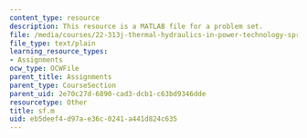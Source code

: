 ```yaml
---
content_type: resource
description: This resource is a MATLAB file for a problem set.
file: /media/courses/22-313j-thermal-hydraulics-in-power-technology-spring-2007/eb5deef4d97ae36c0241a441d824c635_sf.m
file_type: text/plain
learning_resource_types:
- Assignments
ocw_type: OCWFile
parent_title: Assignments
parent_type: CourseSection
parent_uid: 2e70c27d-6890-cad3-dcb1-c63bd9346dde
resourcetype: Other
title: sf.m
uid: eb5deef4-d97a-e36c-0241-a441d824c635
---
```

